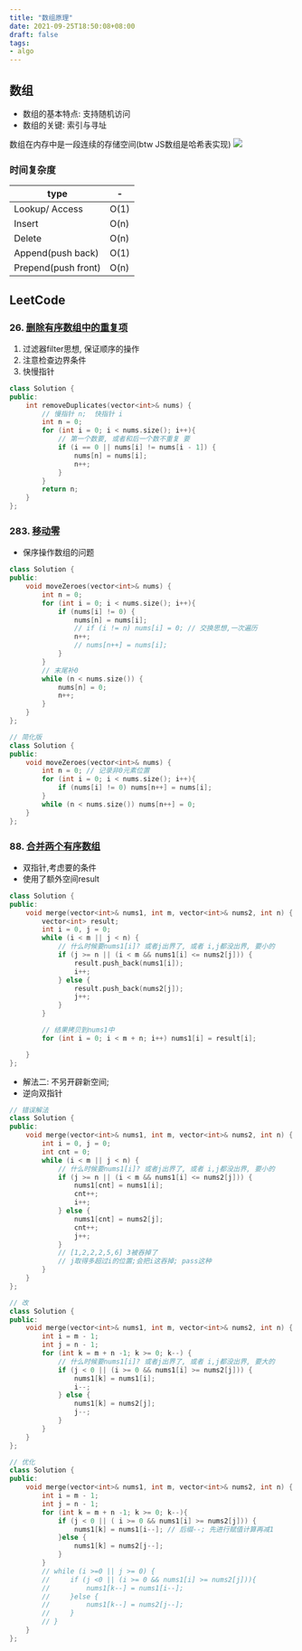 ```yaml
---
title: "数组原理"
date: 2021-09-25T18:50:08+08:00
draft: false
tags:
- algo
---
```


## 数组
- 数组的基本特点: 支持随机访问
- 数组的关键: 索引与寻址

数组在内存中是一段连续的存储空间(btw JS数组是哈希表实现)
![](https://gtd-imgs-md.oss-cn-beijing.aliyuncs.com/imgs/20210925191344.png)

### 时间复杂度

type | - | 
---------|----------
 Lookup/ Access  | O(1) 
 Insert  | O(n) 
 Delete  | O(n)                  
Append(push back)   |  O(1)
Prepend(push front)  | O(n)

## LeetCode
### 26. [删除有序数组中的重复项](https://leetcode-cn.com/problems/remove-duplicates-from-sorted-array/)
1. 过滤器filter思想, 保证顺序的操作
2. 注意检查边界条件
3. 快慢指针
```cpp
class Solution {
public:
    int removeDuplicates(vector<int>& nums) {
        // 慢指针 n;  快指针 i
        int n = 0;
        for (int i = 0; i < nums.size(); i++){
            // 第一个数要, 或者和后一个数不重复 要
            if (i == 0 || nums[i] != nums[i - 1]) {
                nums[n] = nums[i];
                n++;
            }
        }
        return n;
    }
};
```
### 283. [移动零](https://leetcode-cn.com/problems/move-zeroes/)
- 保序操作数组的问题
```cpp
class Solution {
public:
    void moveZeroes(vector<int>& nums) {
        int n = 0;
        for (int i = 0; i < nums.size(); i++){
            if (nums[i] != 0) {
                nums[n] = nums[i];
                // if (i != n) nums[i] = 0; // 交换思想,一次遍历
                n++;
                // nums[n++] = nums[i];
            }
        }
        // 末尾补0
        while (n < nums.size()) {
            nums[n] = 0;
            n++;
        }
    }
};

// 简化版
class Solution {
public:
    void moveZeroes(vector<int>& nums) {
        int n = 0; // 记录非0元素位置
        for (int i = 0; i < nums.size(); i++){
            if (nums[i] != 0) nums[n++] = nums[i];
        }
        while (n < nums.size()) nums[n++] = 0;
    }
};
```
### 88. [合并两个有序数组](https://leetcode-cn.com/problems/merge-sorted-array/)
- 双指针,考虑要的条件
- 使用了额外空间result
```cpp
class Solution {
public:
    void merge(vector<int>& nums1, int m, vector<int>& nums2, int n) {
        vector<int> result;
        int i = 0, j = 0;
        while (i < m || j < n) {
            // 什么时候要nums1[i]? 或者j出界了, 或者 i,j都没出界, 要小的
            if (j >= n || (i < m && nums1[i] <= nums2[j])) {
                result.push_back(nums1[i]);
                i++;
            } else {
                result.push_back(nums2[j]);
                j++;
            }
        }

        // 结果拷贝到nums1中
        for (int i = 0; i < m + n; i++) nums1[i] = result[i];

    }
};
```
- 解法二: 不另开辟新空间;
- 逆向双指针
```cpp
// 错误解法
class Solution {
public:
    void merge(vector<int>& nums1, int m, vector<int>& nums2, int n) {
        int i = 0, j = 0;
        int cnt = 0;
        while (i < m || j < n) {
            // 什么时候要nums1[i]? 或者j出界了, 或者 i,j都没出界, 要小的
            if (j >= n || (i < m && nums1[i] <= nums2[j])) {
                nums1[cnt] = nums1[i];
                cnt++;
                i++;
            } else {
                nums1[cnt] = nums2[j];
                cnt++;
                j++;
            }
            // [1,2,2,2,5,6] 3被吞掉了
            // j取得多超过i的位置;会把i这吞掉; pass这种
        }
    }
};

// 改
class Solution {
public:
    void merge(vector<int>& nums1, int m, vector<int>& nums2, int n) {
        int i = m - 1;
        int j = n - 1;
        for (int k = m + n -1; k >= 0; k--) {
            // 什么时候要nums1[i]? 或者j出界了, 或者 i,j都没出界, 要大的
            if (j < 0 || (i >= 0 && nums1[i] >= nums2[j])) {
                nums1[k] = nums1[i];
                i--;
            } else {
                nums1[k] = nums2[j];
                j--;
            }
        }
    }
};

// 优化
class Solution {
public:
    void merge(vector<int>& nums1, int m, vector<int>& nums2, int n) {
        int i = m - 1;
        int j = n - 1;
        for (int k = m + n -1; k >= 0; k--){
            if (j < 0 || ( i >= 0 && nums1[i] >= nums2[j])) {
                nums1[k] = nums1[i--]; // 后缀--; 先进行赋值计算再减1
            }else {
                nums1[k] = nums2[j--];
            }
        }
        // while (i >=0 || j >= 0) {
        //     if (j <0 || (i >= 0 && nums1[i] >= nums2[j])){
        //         nums1[k--] = nums1[i--];
        //     }else {
        //         nums1[k--] = nums2[j--];
        //     }
        // }
    }
};
```
